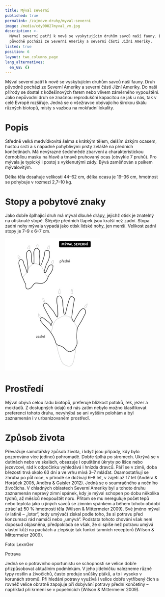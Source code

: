 ```yaml
---
title: Mýval severní
published: true
permalink: /zajmove-druhy/myval-severni
image: /media/cdy00027myval_vm.jpg
description: >-
  Mýval severní patří k nově se vyskytujícím druhům savců naší fauny. Druh
  původně pochází ze Severní Ameriky a severní části Jižní Ameriky.
listed: true
position: 6
layout: two_columns_page
lang_alternatives:
  en_GB: {}
---
```

Mýval severní patří k nově se vyskytujícím druhům savců naší fauny. Druh původně pochází ze Severní Ameriky a severní části Jižní Ameriky. Do naší přírody se dostal z kožešinových farem nebo vlivem záměrného vypouštění. Jako nepůvodní druh se značnou reprodukční kapacitou se jak u nás, tak v celé Evropě rozšiřuje. Jedná se o všežravce obývajícího širokou škálu různých biotopů, místy s vazbou na mokřadní lokality.

# Popis

Středně velká medvídkovitá šelma s krátkým tělem, delším úzkým ocasem, hustou srstí a s nápadně pohyblivými prsty zvláště na předních končetinách. Má nevýrazné šedohnědé zbarvení a charakteristickou černobílou masku na hlavě a tmavě pruhovaný ocas (obvykle 7 pruhů). Pro mývala je typický i postoj s vyklenutými zády.
Bývá zaměňován s psíkem mývalovitým. 

Délka těla dosahuje velikosti 44–62 cm, délka ocasu je 19–36 cm, hmotnost se pohybuje v rozmezí 2,7–10 kg.

# Stopy a pobytové znaky

Jako dobře šplhající druh má mýval dlouhé drápy, jejichž otisk je znatelný na otisknuté stopě. Šlépěje předních tlapek jsou kratší než zadní. Stopa zadní nohy mývala vypadá jako otisk lidské nohy, jen menší.  Velikost zadní stopy je 7–9 x 6–7 cm.

![](/media/stopy_mýval.jpg)

# Prostředí

Mýval obývá celou řadu biotopů, preferuje blízkost potoků, řek, jezer a mokřadů. Z dostupných údajů od nás zatím nebylo možno klasifikovat preferenci tohoto druhu, nevyhýbá se ani vyšším polohám a byl zaznamenán i v urbanizovaném prostředí.

# Způsob života

Převažuje samotářský způsob života, i když jsou případy, kdy bylo pozorováno více jedinců pohromadě. Dobře šplhá po stromech. Ukrývá se v dutinách nebo ve skalách, obsazuje i opuštěné úkryty po lišce nebo jezevcovi, rád k odpočinku vyhledává i hnízda dravců. Páří se v zimě, doba březosti trvá okolo 63 dní a ve vrhu mívá 3–7 mláďat. Osamostatňují se zhruba po půl roce, v přírodě se dožívají 6–8 let, v zajetí až 17 let (Anděra & Horáček 2005, Anděra & Gaisler 2012). Jedná se o soumračného a nočního živočicha. V chladných oblastech Severní Ameriky byl u tohoto druhu zaznamenán nepravý zimní spánek, kdy je mýval schopen po dobu několika týdnů, až měsíců neopouštět noru. Přitom se mu nereguluje počet tepů nebo teplota jako u jiných savců se zimním spánkem a během tohoto období ztrácí až 50 % hmotnosti těla (Wilson & Mittermeier 2009). Své jméno mýval (v latině – „lotor“, tedy umývač) získal podle toho, že si potravu před konzumací rád namáčí nebo „umývá“. Podstata tohoto chování však není doposud objasněna, předpokládá se však, že si spíše než potravu umývá vlastní kůži na packách a zlepšuje tak funkci tamních receptorů (Wilson & Mittermeier 2009).







 

Foto: LexnGer

Potrava

Jedná se o potravního oportunistu se schopností se velice dobře přizpůsobovat aktuálním podmínkám. V jeho jídelníčku nalezneme různé typy rostlin a živočichů, často preduje snůšky ptáků, a to i vysoko v korunách stromů. Při hledání potravy využívá i velice dobře vytříbený čich a rovněž velice obratně zapojuje při dobývání potravy přední končetiny – například při krmení se v popelnicích (Wilson & Mittermeier 2009).
